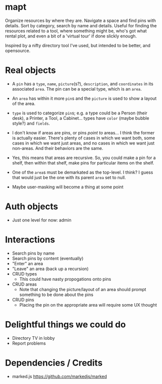 # mapt
Organize resources by where they are. Navigate a space and find pins with details. Sort by category, search by name and details. Useful for finding the resources related to a tool, where something might be, who's got what rental plot, and even a bit of a 'virtual tour' if done slickly enough.

Inspired by a nifty directory tool I've used, but intended to be better, and opensource.

# Real objects
- A `pin` has a `type`, `name`, `picture`(s?), `description`, and `coordinates` in its associated `area`. The pin can be a special type, which is an `area`.
- An `area` has within it more `pin`s and the `picture` is used to show a layout of the area.
- `type` is used to categorize `pin`s; e.g. a type could be a Person (their desk), a Printer, a Tool, a Cabinet... types have `color` (maybe bubble style?) and `fields`.
 
- I don't know if areas are pins, or pins _point to_ areas... I think the former is actually easier. There's plenty of cases in which we want both, some cases in which we want just areas, and no cases in which we want just non-areas. And their behaviors are the same.

- Yes, this means that areas are recursive. So, you could make a pin for a shelf, then within that shelf, make pins for particular items on the shelf.

- One of the `area`s must be demarkated as the top-level. I think? I guess that would just be the one with its parent `area` set to null.
- Maybe user-masking will become a thing at some point


# Auth objects
- Just one level for now: admin

# Interactions
- Search pins by name
- Search pins by content (eventually)
- "Enter" an area
- "Leave" an area (back up a recursion)
- CRUD types
  - This could have nasty propogations onto pins
- CRUD areas
  - Note that changing the picture/layout of an area should prompt something to be done about the pins
- CRUD pins
  - Placing the pin on the appropriate area will require some UX thought

# Delightful things we could do
- Directory TV in lobby
- Report problems

# Dependencies / Credits
- marked.js https://github.com/markedjs/marked